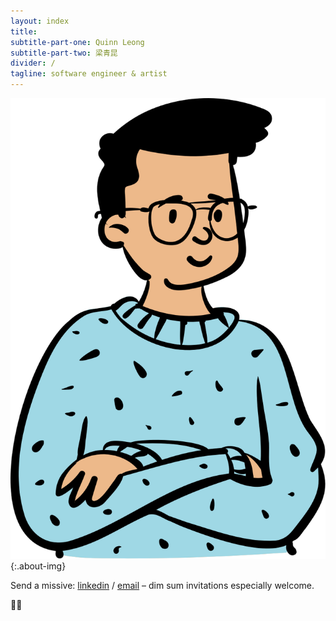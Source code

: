 ```yaml
---
layout: index
title:
subtitle-part-one: Quinn Leong
subtitle-part-two: 梁青昆
divider: /
tagline: software engineer & artist
---
```


![](assets/images/me.png){:.about-img}

Send a missive: [linkedin][linkedin] / [email][email] – dim sum invitations especially welcome.

✌🏼

[twitter]: https://twitter.com/q__leong
[linkedin]: https://linkedin.com/in/quinnleong
[email]: mailto:leongchengkwan@gmail.com
